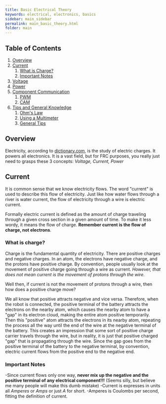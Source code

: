 ```yaml
---
title: Basic Electrical Theory
keywords: electrical, electronics, basics
sidebar: main_sidebar
permalink: main_basic_theory.html
folder: main
---
```

## Table of Contents
1. [Overview](#Overview)
2. [Current](#Current)
    1. [What is Charge?](#Charge)
    2. [Important Notes](#INC)
3. [Voltage](#Voltage)
4. [Power](#Power)
5. [Component Communication](#CC)
    1. [PWM](#PWM)
    2. [CAM](#CAM)
6. [Tips and General Knowledge](#T&G)
    1. [Ohm's Law](#Ohm)
    2. [Using a Multimeter](#Mult)
    3. [General Tips](#Gen)

## Overview <a name="Overview"></a>
Electricity, according to [dictionary.com](http://www.dictionary.com/browse/electricity), is the study of electric charges. It powers all electronics. It is a vast field, but for FRC purposes, you really just need to grasps these 3 concepts: *Voltage, Current, Power*

## Current <a name="Current"></a>
It is common sense that we know electricity flows. The word "current" is used to describe this flow of electricity. Just like how water flows through a river is water current, the flow of electricity through a wire is electric current.

Formally electric current is defined as the amount of charge traveling through a given cross section in a given amount of time. To make it less wordy, it means the flow of charge. **Remember current is the flow of charge, not electrons**.

### What is charge? <a name="Charge"></a>
Charge is the fundamental quantity of electricity. There are positive charges and negative charges. In an atom, the electrons have negative charge, and the protons have positive charge. By convention, people usually look at the movement of positive charge going through a wire as current. *However, that does not mean current is the movement of protons through the wire*.

Well then, if current is not the movement of protons through a wire, then how does a positive charge move?

We all know that positive attracts negative and vice versa. Therefore, when the robot is connected, the positive terminal of the battery attracts the electrons on the nearby atom, which causes the nearby atom to have a "gap" in its electron cloud, making the entire atom positive temporarily. Then this "positive" atom attracts the electrons in its nearby atom, repeating the process all the way until the end of the wire at the negative terminal of the battery. This creates an impression that some sort of positive charge carrier travels through the wire, but in reality, it is just that positive charged "gap" that is propagating through the wire. Since the gap goes from the positive terminal of the battery to the negative terminal, by convention, electric current flows from the positive end to the negative end.

### Important Notes <a name="INC"></a>
-Since current flows only one way, **never mix up the negative and the positive terminal of any electrical component!!!** (Seems silly, but believe me many people will make this dumb mistake)
-Current is expresses in units all *Amperes* or *Amps* or just *A* for short.
-Amperes is Coulombs per second, fitting the definition of current.
